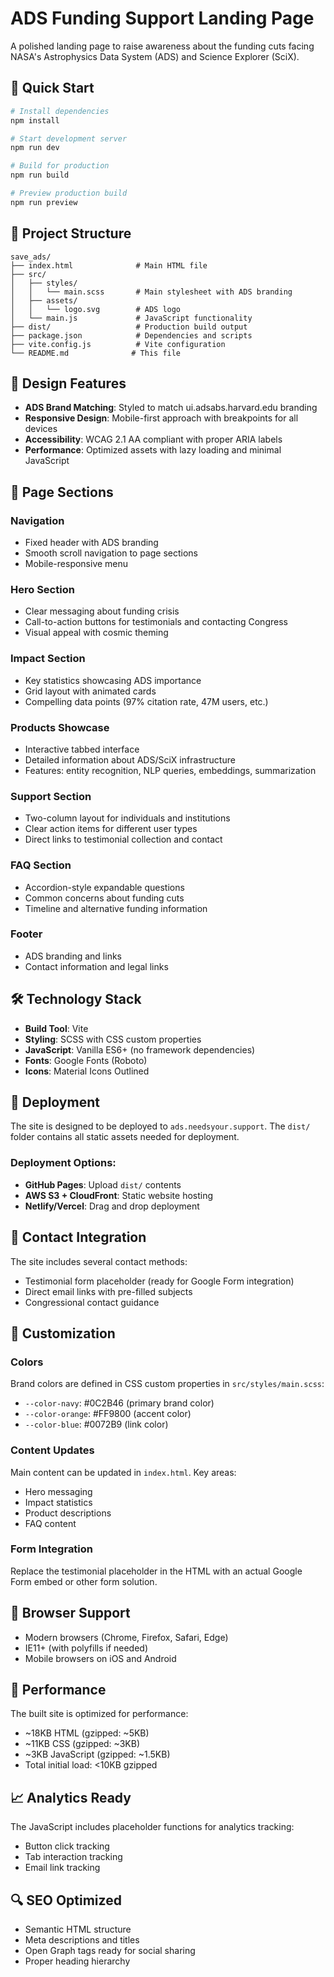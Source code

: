 # ADS Funding Support Landing Page

A polished landing page to raise awareness about the funding cuts facing NASA's Astrophysics Data System (ADS) and Science Explorer (SciX).

## 🚀 Quick Start

```bash
# Install dependencies
npm install

# Start development server
npm run dev

# Build for production
npm run build

# Preview production build
npm run preview
```

## 📁 Project Structure

```
save_ads/
├── index.html              # Main HTML file
├── src/
│   ├── styles/
│   │   └── main.scss       # Main stylesheet with ADS branding
│   ├── assets/
│   │   └── logo.svg        # ADS logo
│   └── main.js             # JavaScript functionality
├── dist/                   # Production build output
├── package.json            # Dependencies and scripts
├── vite.config.js          # Vite configuration
└── README.md              # This file
```

## 🎨 Design Features

- **ADS Brand Matching**: Styled to match ui.adsabs.harvard.edu branding
- **Responsive Design**: Mobile-first approach with breakpoints for all devices
- **Accessibility**: WCAG 2.1 AA compliant with proper ARIA labels
- **Performance**: Optimized assets with lazy loading and minimal JavaScript

## 📄 Page Sections

### Navigation
- Fixed header with ADS branding
- Smooth scroll navigation to page sections
- Mobile-responsive menu

### Hero Section
- Clear messaging about funding crisis
- Call-to-action buttons for testimonials and contacting Congress
- Visual appeal with cosmic theming

### Impact Section
- Key statistics showcasing ADS importance
- Grid layout with animated cards
- Compelling data points (97% citation rate, 47M users, etc.)

### Products Showcase
- Interactive tabbed interface
- Detailed information about ADS/SciX infrastructure
- Features: entity recognition, NLP queries, embeddings, summarization

### Support Section
- Two-column layout for individuals and institutions
- Clear action items for different user types
- Direct links to testimonial collection and contact

### FAQ Section
- Accordion-style expandable questions
- Common concerns about funding cuts
- Timeline and alternative funding information

### Footer
- ADS branding and links
- Contact information and legal links

## 🛠 Technology Stack

- **Build Tool**: Vite
- **Styling**: SCSS with CSS custom properties
- **JavaScript**: Vanilla ES6+ (no framework dependencies)
- **Fonts**: Google Fonts (Roboto)
- **Icons**: Material Icons Outlined

## 🚀 Deployment

The site is designed to be deployed to `ads.needsyour.support`. The `dist/` folder contains all static assets needed for deployment.

### Deployment Options:
- **GitHub Pages**: Upload `dist/` contents
- **AWS S3 + CloudFront**: Static website hosting
- **Netlify/Vercel**: Drag and drop deployment

## 📧 Contact Integration

The site includes several contact methods:
- Testimonial form placeholder (ready for Google Form integration)
- Direct email links with pre-filled subjects
- Congressional contact guidance

## 🔧 Customization

### Colors
Brand colors are defined in CSS custom properties in `src/styles/main.scss`:
- `--color-navy`: #0C2B46 (primary brand color)
- `--color-orange`: #FF9800 (accent color)
- `--color-blue`: #0072B9 (link color)

### Content Updates
Main content can be updated in `index.html`. Key areas:
- Hero messaging
- Impact statistics
- Product descriptions
- FAQ content

### Form Integration
Replace the testimonial placeholder in the HTML with an actual Google Form embed or other form solution.

## 📱 Browser Support

- Modern browsers (Chrome, Firefox, Safari, Edge)
- IE11+ (with polyfills if needed)
- Mobile browsers on iOS and Android

## 🎯 Performance

The built site is optimized for performance:
- ~18KB HTML (gzipped: ~5KB)
- ~11KB CSS (gzipped: ~3KB)
- ~3KB JavaScript (gzipped: ~1.5KB)
- Total initial load: <10KB gzipped

## 📈 Analytics Ready

The JavaScript includes placeholder functions for analytics tracking:
- Button click tracking
- Tab interaction tracking
- Email link tracking

## 🔍 SEO Optimized

- Semantic HTML structure
- Meta descriptions and titles
- Open Graph tags ready for social sharing
- Proper heading hierarchy
